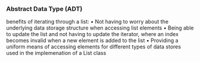 
### Abstract Data Type (ADT) 

benefits of iterating through a list:
• Not having to worry about the underlying data storage structure when accessing list elements
• Being able to update the list and not having to update the iterator, where an index becomes invalid when a new element is added to the list
• Providing a uniform means of accessing elements for different types of data stores used in the implemenation of a List class
